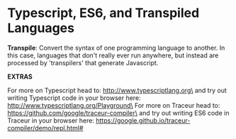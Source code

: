 # Typescript, ES6, and Transpiled Languages

**Transpile**: Convert the syntax of one programming language to another. In this case, languages that don't really ever run anywhere, but instead are processed by 'transpilers' that generate Javascript.

**EXTRAS**

For more on Typescript head to: http://www.typescriptlang.org\
and try out writing Typescript code in your browser here: http://www.typescriptlang.org/Playground\
For more on Traceur head to: https://github.com/google/traceur-compiler\
and try out writing ES6 code in Traceur in your browser here: https://google.github.io/traceur-compiler/demo/repl.html#